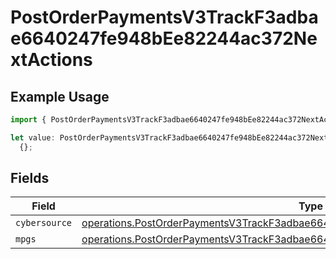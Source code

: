 # PostOrderPaymentsV3TrackF3adbae6640247fe948bEe82244ac372NextActions

## Example Usage

```typescript
import { PostOrderPaymentsV3TrackF3adbae6640247fe948bEe82244ac372NextActions } from "@dhaba/safepay-ts/models/operations";

let value: PostOrderPaymentsV3TrackF3adbae6640247fe948bEe82244ac372NextActions =
  {};
```

## Fields

| Field                                                                                                                                                                            | Type                                                                                                                                                                             | Required                                                                                                                                                                         | Description                                                                                                                                                                      |
| -------------------------------------------------------------------------------------------------------------------------------------------------------------------------------- | -------------------------------------------------------------------------------------------------------------------------------------------------------------------------------- | -------------------------------------------------------------------------------------------------------------------------------------------------------------------------------- | -------------------------------------------------------------------------------------------------------------------------------------------------------------------------------- |
| `cybersource`                                                                                                                                                                    | [operations.PostOrderPaymentsV3TrackF3adbae6640247fe948bEe82244ac372CYBERSOURCE](../../models/operations/postorderpaymentsv3trackf3adbae6640247fe948bee82244ac372cybersource.md) | :heavy_minus_sign:                                                                                                                                                               | N/A                                                                                                                                                                              |
| `mpgs`                                                                                                                                                                           | [operations.PostOrderPaymentsV3TrackF3adbae6640247fe948bEe82244ac372MPGS](../../models/operations/postorderpaymentsv3trackf3adbae6640247fe948bee82244ac372mpgs.md)               | :heavy_minus_sign:                                                                                                                                                               | N/A                                                                                                                                                                              |